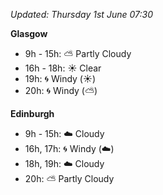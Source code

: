 *Updated: Thursday 1st June 07:30*

**Glasgow**

* 9h - 15h: :partly_sunny: Partly Cloudy
* 16h - 18h: :sunny: Clear
* 19h: :cyclone: Windy (:sunny:)
* 20h: :cyclone: Windy (:partly_sunny:)

**Edinburgh**

* 9h - 15h: :cloud: Cloudy
* 16h, 17h: :cyclone: Windy (:cloud:)
* 18h, 19h: :cloud: Cloudy
* 20h: :partly_sunny: Partly Cloudy
